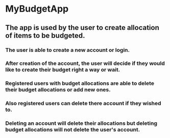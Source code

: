 # MyBudgetApp
## The app is used by the user to create allocation of items to be budgeted.
### The user is able to create a new account or login.
### After creation of the account, the user will decide if they would like to create their budget right a way or wait.
### Registered users with budget allocations are able to delete their budget allocations or add new ones.
### Also registered users can delete there account if they wished to.
### Deleting an account will delete their allocations but deleting budget allocations will not delete the user's account.
